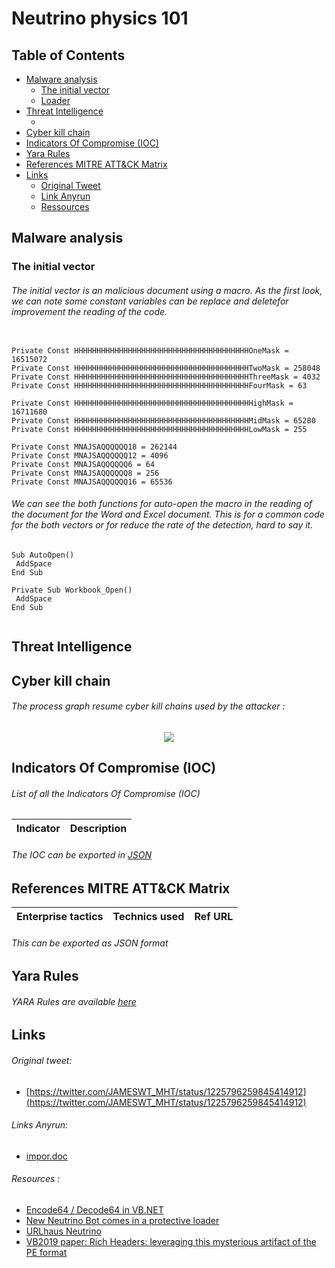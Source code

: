 # Neutrino physics 101 
## Table of Contents
* [Malware analysis](#Malware-analysis)
  + [The initial vector](#Initial)
  + [Loader](#loader)
* [Threat Intelligence](#Intel)
  + [](#Sub_Intel)
* [Cyber kill chain](#Cyber-kill-chain)
* [Indicators Of Compromise (IOC)](#IOC)
* [Yara Rules](#Yara)
* [References MITRE ATT&CK Matrix](#Ref-MITRE-ATTACK)
* [Links](#Links)
  + [Original Tweet](#tweet)
  + [Link Anyrun](#Links-Anyrun)
  + [Ressources](#Ressources)

<h2>Malware analysis <a name="Malware-analysis"></a></h2>
<h3>The initial vector<a name="Initial"></a></h3>

<h6>The initial vector is an malicious document using a macro. As the first look, we can note some constant variables can be replace and deletefor improvement the reading of the code.</h6>

``` VBA

Private Const HHHHHHHHHHHHHHHHHHHHHHHHHHHHHHHHHHHHHHHOneMask = 16515072
Private Const HHHHHHHHHHHHHHHHHHHHHHHHHHHHHHHHHHHHHHHTwoMask = 258048
Private Const HHHHHHHHHHHHHHHHHHHHHHHHHHHHHHHHHHHHHHHThreeMask = 4032
Private Const HHHHHHHHHHHHHHHHHHHHHHHHHHHHHHHHHHHHHHHFourMask = 63

Private Const HHHHHHHHHHHHHHHHHHHHHHHHHHHHHHHHHHHHHHHHighMask = 16711680
Private Const HHHHHHHHHHHHHHHHHHHHHHHHHHHHHHHHHHHHHHHMidMask = 65280
Private Const HHHHHHHHHHHHHHHHHHHHHHHHHHHHHHHHHHHHHHHLowMask = 255

Private Const MNAJSAQQQQQQ18 = 262144
Private Const MNAJSAQQQQQQ12 = 4096
Private Const MNAJSAQQQQQQ6 = 64
Private Const MNAJSAQQQQQQ8 = 256
Private Const MNAJSAQQQQQQ16 = 65536

```

<h6> We can see the both functions for auto-open the macro in the reading of the document for the Word and Excel document. This is for a common code for the both vectors or for reduce the rate of the detection, hard to say it.</h6>

``` VBA
Sub AutoOpen()
 AddSpace
End Sub

Private Sub Workbook_Open()
 AddSpace
End Sub
```

</li>
<p align="center">
  <img src="">
</p>
<p align="center">
    

<h2>Threat Intelligence</h2><a name="Intel"></a></h2>

<h2> Cyber kill chain <a name="Cyber-kill-chain"></a></h2>
<h6>The process graph resume cyber kill chains used by the attacker :</h6>
<p align="center">
  <img src="https://raw.githubusercontent.com/StrangerealIntel/CyberThreatIntel/master/Additional%20Analysis/Neutrino/Pictures/cyberkill.PNG">
</p>
<h2> Indicators Of Compromise (IOC) <a name="IOC"></a></h2>
<h6> List of all the Indicators Of Compromise (IOC)</h6>

|Indicator|Description|
| ------------- |:-------------:|

<h6> The IOC can be exported in <a href="">JSON</a></h6>

<h2> References MITRE ATT&CK Matrix <a name="Ref-MITRE-ATTACK"></a></h2>

|Enterprise tactics|Technics used|Ref URL|
| :---------------: |:-------------| :------------- |

<h6> This can be exported as JSON format <a href=""></a></h6>
<h2>Yara Rules<a name="Yara"></a></h2>
<h6> YARA Rules are available <a href="">here</a></h6>
<h2>Links <a name="Links"></a></h2>
<h6> Original tweet: </h6><a name="tweet"></a>

* [https://twitter.com/JAMESWT_MHT/status/1225796259845414912](https://twitter.com/JAMESWT_MHT/status/1225796259845414912) 

<h6> Links Anyrun: <a name="Links-Anyrun"></a></h6>

* [impor.doc](https://app.any.run/tasks/454fe6a2-e2d0-4fa3-ba1d-78e2c7372ddd)

<h6> Resources : </h6><a name="Ressources"></a>

* [Encode64 / Decode64 in VB.NET](https://stackoverflow.com/questions/12879661/encode64-decode64-in-vb-net)
* [New Neutrino Bot comes in a protective loader](https://blog.malwarebytes.com/threat-analysis/2017/02/new-neutrino-bot-comes-in-a-protective-loader/)
* [URLhaus Neutrino](https://urlhaus.abuse.ch/browse/tag/Neutrino/)
* [VB2019 paper: Rich Headers: leveraging this mysterious artifact of the PE format](https://www.virusbulletin.com/virusbulletin/2020/01/vb2019-paper-rich-headers-leveraging-mysterious-artifact-pe-format/)
